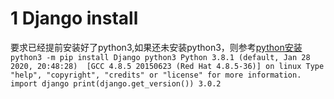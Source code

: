 # 1 Django install
要求已经提前安装好了python3,如果还未安装python3，则参考[python安装](https://www.github.com/yunfei00/document/software_instructions/python.md)
    ```
    python3 -m pip install Django
    python3
    Python 3.8.1 (default, Jan 28 2020, 20:48:28) 
    [GCC 4.8.5 20150623 (Red Hat 4.8.5-36)] on linux
    Type "help", "copyright", "credits" or "license" for more information.
    import django
    print(django.get_version())
    3.0.2
    ```

<!--stackedit_data:
eyJoaXN0b3J5IjpbNjc0MTc3MjQyXX0=
-->